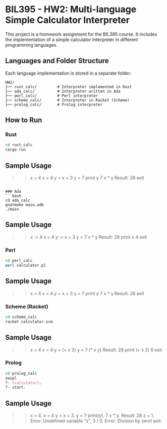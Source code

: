 # BIL395 - HW2: Multi-language Simple Calculator Interpreter

This project is a homework assignment for the BIL395 course. It includes the implementation of a simple calculator interpreter in different programming languages. 

## Languages and Folder Structure

Each language implementation is stored in a separate folder:

```
HW2/
├── rust_calc/         # Interpreter implemented in Rust
├── ada_calc/          # Interpreter written in Ada
├── perl_calc/         # Perl interpreter
├── scheme_calc/       # Interpreter in Racket (Scheme)
├── prolog_calc/       # Prolog interpreter
```


## How to Run

### Rust
```bash
cd rust_calc
cargo run
```

## Sample Usage
>> x = 4
x = 4
>> y = x + 3
y = 7
>> print y
7
>> x * y
Result: 28
>> exit
```

### Ada
```bash
cd ada_calc
gnatmake main.adb
./main
```

## Sample Usage
>> x := 4
x =  4
>> y := x + 3
y =  7
>> x * y
Result:  28
>> print x
 4
>> exit


### Perl
```bash
cd perl_calc
perl calculator.pl
```

## Sample Usage
>> x = 4
x = 4
>> y = x + 3
y = 7
>> print y
7
>> x * y
Result: 28
>> exit


### Scheme (Racket)
```bash
cd scheme_calc
racket calculator.scm
```
## Sample Usage
>> x = 4
x = 4
>> y = (+ x 3)
y = 7
>> (* x y)
Result: 28
>> print (+ x 2)
6
>> exit

### Prolog
```bash
cd prolog_calc
swipl
?- [calculator].
?- start.
```

## Sample Usage
>> x = 4.
x = 4
>> y = x + 3.
y = 7
>> print(y).
7
>> x * y.
Result: 28
>> z + 1.
Error: Undefined variable "z".
>> 3 / 0.
Error: Division by zero!
>> exit.
```


